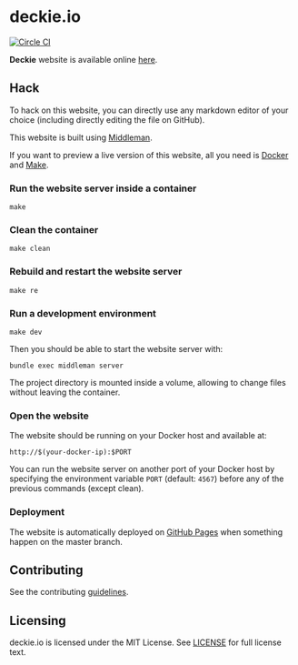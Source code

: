 # deckie.io
[![Circle CI](https://circleci.com/gh/ContainerHQ/deckie.io.svg?style=svg)](https://circleci.com/gh/ContainerHQ/deckie.io)

**Deckie** website is available online [here](http://www.deckie.io/).

## Hack

To hack on this website, you can directly use any markdown editor of
your choice (including directly editing the file on GitHub).

This website is built using [Middleman](https://middlemanapp.com/).

If you want to preview a live version of this website, all you need
is [Docker](http://www.docker.com) and [Make](http://www.gnu.org/software/make/).

### Run the website server inside a container

    make

### Clean the container

    make clean

### Rebuild and restart the website server

    make re

### Run a development environment

    make dev

Then you should be able to start the website server with:

    bundle exec middleman server

The project directory is mounted inside a volume, allowing to change files
without leaving the container.

### Open the website

The website should be running on your Docker host and available at:

    http://$(your-docker-ip):$PORT

You can run the website server on another port of your Docker host
by specifying the environment variable `PORT` (default: `4567`) before any
of the previous commands (except clean).

### Deployment

 The website is automatically deployed on
[GitHub Pages](https://pages.github.com/) when something happen on the
master branch.

## Contributing

See the contributing [guidelines](CONTRIBUTING.md).

## Licensing
deckie.io is licensed under the MIT License. See [LICENSE](LICENSE) for
full license text.
